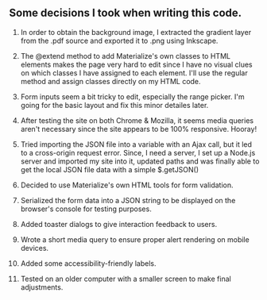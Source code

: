 ## Some decisions I took when writing this code.

1. In order to obtain the background image, I extracted the gradient layer from the .pdf source and exported it to .png using Inkscape.

2. The @extend method to add Materialize's own classes to HTML elements makes the page very hard to edit since I have no visual clues on which classes I have assigned to each element. I'll use the regular method and assign classes directly on my HTML code. 

3. Form inputs seem a bit tricky to edit, especially the range picker. I'm going for the basic layout and fix this minor detailes later.

4. After testing the site on both Chrome & Mozilla, it seems media queries aren't necessary since the site appears to be 100% responsive. Hooray!

5. Tried importing the JSON file into a variable with an Ajax call, but it led to a cross-origin request error. Since, I need a server, I set up a Node.js server and imported my site into it, updated paths and was finally able to get the local JSON file data with a simple $.getJSON()

6. Decided to use Materialize's own HTML tools for form validation.

7. Serialized the form data into a JSON string to be displayed on the browser's console for testing purposes.

8. Added toaster dialogs to give interaction feedback to users.

9. Wrote a short media query to ensure proper alert rendering on mobile devices.

10. Added some accessibility-friendly labels.

11. Tested on an older computer with a smaller screen to make final adjustments.